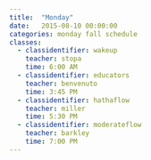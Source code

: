 ```yaml
---
title:  "Monday"
date:   2015-08-10 00:00:00
categories: monday fall schedule
classes:
  - classidentifier: wakeup
    teacher: stopa
    time: 6:00 AM
  - classidentifier: educators
    teacher: benvenuto
    time: 3:45 PM
  - classidentifier: hathaflow
    teacher: miller
    time: 5:30 PM
  - classidentifier: moderateflow
    teacher: barkley
    time: 7:00 PM
---
```

